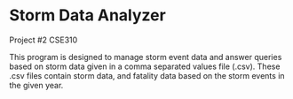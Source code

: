 # Storm Data Analyzer
Project #2 CSE310

This program is designed to manage storm event data and answer queries based on storm data given in a comma separated values file (.csv). These .csv files contain storm data, and fatality data based on the storm events in the given year.
